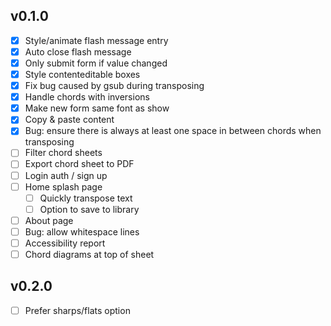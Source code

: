 ## v0.1.0
- [x] Style/animate flash message entry
- [x] Auto close flash message
- [x] Only submit form if value changed
- [x] Style contenteditable boxes
- [x] Fix bug caused by gsub during transposing
- [x] Handle chords with inversions
- [x] Make new form same font as show
- [x] Copy & paste content
- [x] Bug: ensure there is always at least one space in between chords when transposing
- [ ] Filter chord sheets
- [ ] Export chord sheet to PDF
- [ ] Login auth / sign up
- [ ] Home splash page
  - [ ] Quickly transpose text
  - [ ] Option to save to library
- [ ] About page
- [ ] Bug: allow whitespace lines
- [ ] Accessibility report
- [ ] Chord diagrams at top of sheet

## v0.2.0
- [ ] Prefer sharps/flats option